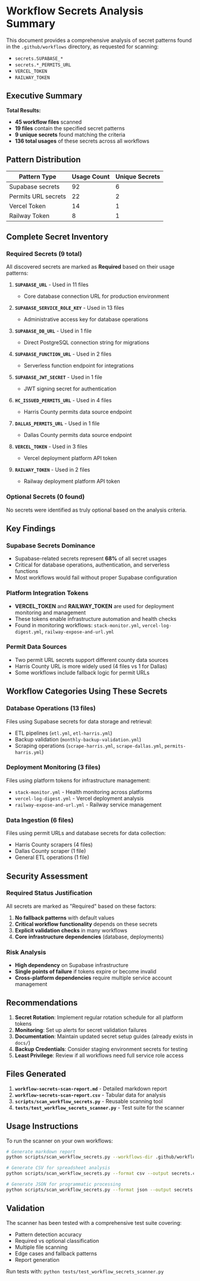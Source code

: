 # Workflow Secrets Analysis Summary

This document provides a comprehensive analysis of secret patterns found in the `.github/workflows` directory, as requested for scanning:
- `secrets.SUPABASE_*`
- `secrets.*_PERMITS_URL`
- `VERCEL_TOKEN`
- `RAILWAY_TOKEN`

## Executive Summary

**Total Results:**
- **45 workflow files** scanned
- **19 files** contain the specified secret patterns
- **9 unique secrets** found matching the criteria
- **136 total usages** of these secrets across all workflows

## Pattern Distribution

| Pattern Type | Usage Count | Unique Secrets |
|-------------|-------------|----------------|
| Supabase secrets | 92 | 6 |
| Permits URL secrets | 22 | 2 |
| Vercel Token | 14 | 1 |
| Railway Token | 8 | 1 |

## Complete Secret Inventory

### Required Secrets (9 total)
All discovered secrets are marked as **Required** based on their usage patterns:

1. **`SUPABASE_URL`** - Used in 11 files
   - Core database connection URL for production environment

2. **`SUPABASE_SERVICE_ROLE_KEY`** - Used in 13 files  
   - Administrative access key for database operations

3. **`SUPABASE_DB_URL`** - Used in 1 file
   - Direct PostgreSQL connection string for migrations

4. **`SUPABASE_FUNCTION_URL`** - Used in 2 files
   - Serverless function endpoint for integrations

5. **`SUPABASE_JWT_SECRET`** - Used in 1 file
   - JWT signing secret for authentication

6. **`HC_ISSUED_PERMITS_URL`** - Used in 4 files
   - Harris County permits data source endpoint

7. **`DALLAS_PERMITS_URL`** - Used in 1 file
   - Dallas County permits data source endpoint

8. **`VERCEL_TOKEN`** - Used in 3 files
   - Vercel deployment platform API token

9. **`RAILWAY_TOKEN`** - Used in 2 files
   - Railway deployment platform API token

### Optional Secrets (0 found)
No secrets were identified as truly optional based on the analysis criteria.

## Key Findings

### Supabase Secrets Dominance
- Supabase-related secrets represent **68%** of all secret usages
- Critical for database operations, authentication, and serverless functions
- Most workflows would fail without proper Supabase configuration

### Platform Integration Tokens
- **VERCEL_TOKEN** and **RAILWAY_TOKEN** are used for deployment monitoring and management
- These tokens enable infrastructure automation and health checks
- Found in monitoring workflows: `stack-monitor.yml`, `vercel-log-digest.yml`, `railway-expose-and-url.yml`

### Permit Data Sources
- Two permit URL secrets support different county data sources
- Harris County URL is more widely used (4 files vs 1 for Dallas)
- Some workflows include fallback logic for permit URLs

## Workflow Categories Using These Secrets

### Database Operations (13 files)
Files using Supabase secrets for data storage and retrieval:
- ETL pipelines (`etl.yml`, `etl-harris.yml`)
- Backup validation (`monthly-backup-validation.yml`)
- Scraping operations (`scrape-harris.yml`, `scrape-dallas.yml`, `permits-harris.yml`)

### Deployment Monitoring (3 files)
Files using platform tokens for infrastructure management:
- `stack-monitor.yml` - Health monitoring across platforms
- `vercel-log-digest.yml` - Vercel deployment analysis
- `railway-expose-and-url.yml` - Railway service management

### Data Ingestion (6 files)
Files using permit URLs and database secrets for data collection:
- Harris County scrapers (4 files)
- Dallas County scraper (1 file)
- General ETL operations (1 file)

## Security Assessment

### Required Status Justification
All secrets are marked as "Required" based on these factors:
1. **No fallback patterns** with default values
2. **Critical workflow functionality** depends on these secrets
3. **Explicit validation checks** in many workflows
4. **Core infrastructure dependencies** (database, deployments)

### Risk Analysis
- **High dependency** on Supabase infrastructure
- **Single points of failure** if tokens expire or become invalid
- **Cross-platform dependencies** require multiple service account management

## Recommendations

1. **Secret Rotation**: Implement regular rotation schedule for all platform tokens
2. **Monitoring**: Set up alerts for secret validation failures
3. **Documentation**: Maintain updated secret setup guides (already exists in `docs/`)
4. **Backup Credentials**: Consider staging environment secrets for testing
5. **Least Privilege**: Review if all workflows need full service role access

## Files Generated

1. **`workflow-secrets-scan-report.md`** - Detailed markdown report
2. **`workflow-secrets-scan-report.csv`** - Tabular data for analysis
3. **`scripts/scan_workflow_secrets.py`** - Reusable scanning tool
4. **`tests/test_workflow_secrets_scanner.py`** - Test suite for the scanner

## Usage Instructions

To run the scanner on your own workflows:

```bash
# Generate markdown report
python scripts/scan_workflow_secrets.py --workflows-dir .github/workflows

# Generate CSV for spreadsheet analysis  
python scripts/scan_workflow_secrets.py --format csv --output secrets.csv

# Generate JSON for programmatic processing
python scripts/scan_workflow_secrets.py --format json --output secrets.json
```

## Validation

The scanner has been tested with a comprehensive test suite covering:
- Pattern detection accuracy
- Required vs optional classification
- Multiple file scanning
- Edge cases and fallback patterns
- Report generation

Run tests with: `python tests/test_workflow_secrets_scanner.py`